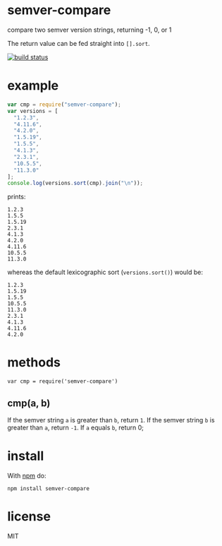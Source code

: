 # semver-compare

compare two semver version strings, returning -1, 0, or 1

The return value can be fed straight into `[].sort`.

[![build status](https://secure.travis-ci.org/substack/semver-compare.png)](http://travis-ci.org/substack/semver-compare)

# example

```js
var cmp = require("semver-compare");
var versions = [
  "1.2.3",
  "4.11.6",
  "4.2.0",
  "1.5.19",
  "1.5.5",
  "4.1.3",
  "2.3.1",
  "10.5.5",
  "11.3.0"
];
console.log(versions.sort(cmp).join("\n"));
```

prints:

```
1.2.3
1.5.5
1.5.19
2.3.1
4.1.3
4.2.0
4.11.6
10.5.5
11.3.0
```

whereas the default lexicographic sort (`versions.sort()`) would be:

```
1.2.3
1.5.19
1.5.5
10.5.5
11.3.0
2.3.1
4.1.3
4.11.6
4.2.0
```

# methods

```
var cmp = require('semver-compare')
```

## cmp(a, b)

If the semver string `a` is greater than `b`, return `1`.
If the semver string `b` is greater than `a`, return `-1`.
If `a` equals `b`, return 0;

# install

With [npm](https://npmjs.org) do:

```
npm install semver-compare
```

# license

MIT
